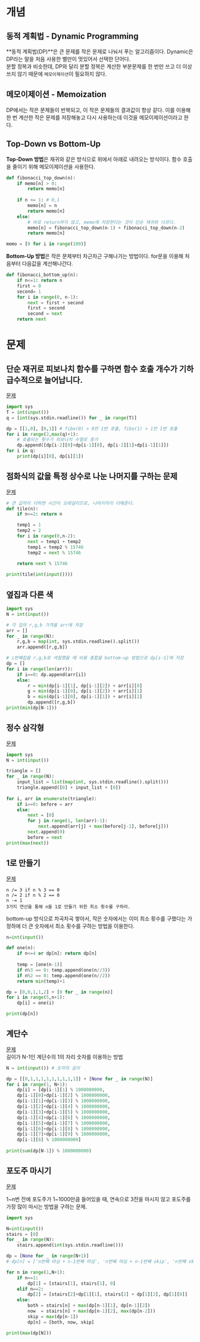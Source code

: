 # 개념
## 동적 계획법 - Dynamic Programming
**동적 계획법(DP)**은 큰 문제를 작은 문제로 나눠서 푸는 알고리즘이다. Dynamic은 DP라는 말을 처음 사용한 벨만이 멋있어서 선택한 단어다.  
분할 정복과 비슷한데, DP와 달리 분할 정복은 계산한 부분문제를 한 번만 쓰고 더 이상 쓰지 않기 때문에 `메모이제이션`이 필요하지 않다.

## 메모이제이션 - Memoization
DP에서는 작은 문제들이 반복되고, 이 작은 문제들의 결과값이 항상 같다. 이를 이용해 한 번 계산한 작은 문제를 저장해놓고 다시 사용하는데 이것을 메모이제이션이라고 한다.

## Top-Down vs Bottom-Up
**Top-Down 방법**은 재귀와 같은 방식으로 위에서 아래로 내려오는 방식이다.
함수 호출을 줄이기 위해 메모이제이션을 사용한다.

```python
def fibonacci_top_down(n):
    if memo[n] > 0:
        return memo[n]
    
    if n <= 1: # 0,1
        memo[n] = n
        return memo[n]
    else:
        # 바로 return하지 않고, memo에 저장한다는 것이 단순 재귀와 다르다.
        memo[n] = fibonacci_top_down(n-1) + fibonacci_top_down(n-2)
        return memo[n]

memo = [0 for i in range(100)]
```

**Bottom-Up 방법**은 작은 문제부터 차근차근 구해나가는 방법이다. for문을 이용해 처음부터 다음값을 계산해나간다.

```python
def fibonacci_bottom_up(n):
    if n<=1: return n
    first = 0
    second= 1
    for i in range(0, n-1):
        next = first + second
        first = second
        second = next
    return next
```


# 문제
## 단순 재귀로 피보나치 함수를 구하면 함수 호출 개수가 기하급수적으로 늘어납니다.
[문제](https://www.acmicpc.net/problem/1003)

```python
import sys
T = int(input())
q = [int(sys.stdin.readline()) for _ in range(T)]

dp = [[1,0], [0,1]] # fibo(0) > 0만 1번 호출, fibo(1) > 1만 1번 호출
for i in range(2,max(q)+1):
    # 호출되는 횟수가 피보나치 수열로 증가
    dp.append([dp[i-2][0]+dp[i-1][0], dp[i-2][1]+dp[i-1][1]])
for i in q:
    print(dp[i][0], dp[i][1])
```

## 점화식의 값을 특정 상수로 나눈 나머지를 구하는 문제
[문제](https://www.acmicpc.net/problem/1904)
```python
# 큰 값끼리 더하면 시간이 오래걸리므로, 나머지끼리 더해준다.
def tile(n):
    if n<=2: return n

    temp1 = 1
    temp2 = 2
    for i in range(0,n-2):
        next = temp1 + temp2
        temp1 = temp2 % 15746
        temp2 = next % 15746
    
    return next % 15746

print(tile(int(input())))
```

## 옆집과 다른 색
```python
import sys
N = int(input())

# 각 집의 r,g,b 가격을 arr에 저장
arr = []
for _ in range(N):
    r,g,b = map(int, sys.stdin.readline().split())
    arr.append([r,g,b])

# i번째집을 r,g,b로 색칠했을 때 비용 총합을 bottom-up 방법으로 dp[i-1]에 저장
dp = []
for i in range(len(arr)):
    if i==0: dp.append(arr[i])
    else:
        r = min(dp[i-1][1], dp[i-1][2]) + arr[i][0]
        g = min(dp[i-1][0], dp[i-1][2]) + arr[i][1]
        b = min(dp[i-1][0], dp[i-1][1]) + arr[i][2]
        dp.append([r,g,b])
print(min(dp[N-1]))
```

## 정수 삼각형
[문제](https://www.acmicpc.net/problem/1932)  
```python
import sys
N = int(input())

triangle = []
for _ in range(N):
    input_list = list(map(int, sys.stdin.readline().split()))
    triangle.append([0] + input_list + [0])
    
for i, arr in enumerate(triangle):
    if i==0: before = arr
    else:
        next = [0]
        for j in range(1, len(arr)-1):
            next.append(arr[j] + max(before[j-1], before[j]))
        next.append(0)
        before = next
print(max(next))
```

## 1로 만들기
[문제](https://www.acmicpc.net/problem/1463)
```
n /= 3 if n % 3 == 0  
n /= 2 if n % 2 == 0  
n -= 1  
3가지 연산을 통해 n을 1로 만들기 위한 최소 횟수를 구하라.
```
  
bottom-up 방식으로 차곡차곡 쌓아서, 작은 숫자에서는 이미 최소 횟수를 구했다는 가정하에 더 큰 숫자에서 최소 횟수를 구하는 방법을 이용한다.

```python
n=int(input())

def one(n):
    if n<=4 or dp[n]: return dp[n]
    
    temp = [one(n-1)]
    if n%3 == 0: temp.append(one(n//3))
    if n%2 == 0: temp.append(one(n//2))
    return min(temp)+1

dp = [0,0,1,1,2] + [0 for _ in range(n)]
for i in range(5,n+1):
    dp[i] = one(i)

print(dp[n])
```

## 계단수
[문제](https://www.acmicpc.net/problem/10844)  
길이가 N-1인 계단수의 1의 자리 숫자를 이용하는 방법
```python
N = int(input()) # 숫자의 길이 

dp = [[0,1,1,1,1,1,1,1,1,1]] + [None for _ in range(N)]
for i in range(1, N+1):
    dp[i] = [dp[i-1][1] % 1000000000, 
    dp[i-1][0]+dp[i-1][2] % 1000000000,
    dp[i-1][1]+dp[i-1][3] % 1000000000, 
    dp[i-1][2]+dp[i-1][4] % 1000000000, 
    dp[i-1][3]+dp[i-1][5] % 1000000000, 
    dp[i-1][4]+dp[i-1][6] % 1000000000,
    dp[i-1][5]+dp[i-1][7] % 1000000000, 
    dp[i-1][6]+dp[i-1][8] % 1000000000, 
    dp[i-1][7]+dp[i-1][9] % 1000000000,
    dp[i-1][8] % 1000000000] 
    
print(sum(dp[N-1]) % 1000000000)
```

## 포도주 마시기
[문제]()

1~n번 잔에 포도주가 1~1000만큼 들어있을 때, 연속으로 3잔을 마시지 않고 포도주를 가장 많이 마시는 방법을 구하는 문제.  
```python
import sys

N=int(input())
stairs = [0]
for _ in range(N):
    stairs.append(int(sys.stdin.readline()))

dp = [None for _ in range(N+1)]
# dp[n] = ['n번째 마심 + n-1번째 마심', 'n번째 마심 + n-1번째 skip', 'n번째 skip' ]

for n in range(1,N+1):
    if n==1:
        dp[1] = [stairs[1], stairs[1], 0]
    elif n==2:
        dp[2] = [stairs[2]+dp[1][1], stairs[2] + dp[1][2], dp[1][0]]
    else:
        both = stairs[n] + max(dp[n-1][1], dp[n-1][2])
        now  = stairs[n] + max(dp[n-1][2], max(dp[n-2]))
        skip = max(dp[n-1])
        dp[n] = [both, now, skip]

print(max(dp[N]))
```